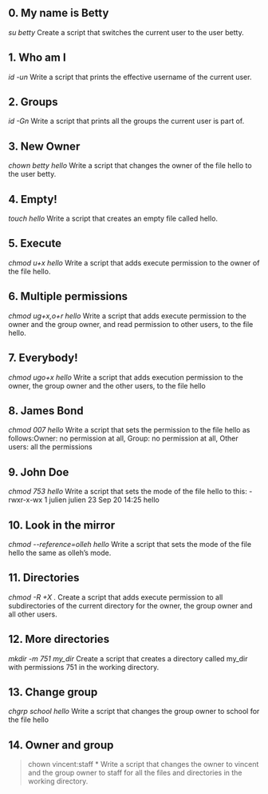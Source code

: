 ## 0. My name is Betty
*su betty* Create a script that switches the current user to the user betty.
## 1. Who am I
*id -un* Write a script that prints the effective username of the current user.
## 2. Groups
*id -Gn* Write a script that prints all the groups the current user is part of.
## 3. New Owner
*chown betty hello* Write a script that changes the owner of the file hello to the user betty.
## 4. Empty!
*touch hello* Write a script that creates an empty file called hello.
## 5. Execute
*chmod u+x hello* Write a script that adds execute permission to the owner of the file hello.
## 6. Multiple permissions
*chmod ug+x,o+r hello* Write a script that adds execute permission to the owner and the group owner, and read permission to other users, to the file hello.
## 7. Everybody!
*chmod ugo+x hello* Write a script that adds execution permission to the owner, the group owner and the other users, to the file hello
## 8. James Bond
*chmod 007 hello* Write a script that sets the permission to the file hello as follows:Owner: no permission at all, Group: no permission at all, Other users: all the permissions
## 9. John Doe
*chmod 753 hello* Write a script that sets the mode of the file hello to this: -rwxr-x-wx 1 julien julien 23 Sep 20 14:25 hello
## 10. Look in the mirror
*chmod --reference=olleh hello* Write a script that sets the mode of the file hello the same as olleh’s mode.
## 11. Directories
*chmod -R +X .* Create a script that adds execute permission to all subdirectories of the current directory for the owner, the group owner and all other users.
## 12. More directories
*mkdir -m 751 my_dir* Create a script that creates a directory called my_dir with permissions 751 in the working directory.
## 13. Change group
*chgrp school hello* Write a script that changes the group owner to school for the file hello
## 14. Owner and group
>chown vincent:staff *
Write a script that changes the owner to vincent and the group owner to staff for all the files and directories in the working directory.

